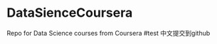 DataSienceCoursera
==================

Repo for Data Science courses from Coursera
#test 中文提交到github